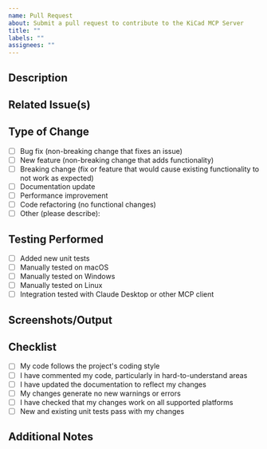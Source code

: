 ```yaml
---
name: Pull Request
about: Submit a pull request to contribute to the KiCad MCP Server
title: ""
labels: ""
assignees: ""
---
```


## Description
<!-- Provide a detailed description of the changes in this PR -->

## Related Issue(s)
<!-- Link any related issues using the format: Fixes #123, Addresses #456 -->

## Type of Change
<!-- Mark the appropriate options with 'x' (e.g., [x]) -->
- [ ] Bug fix (non-breaking change that fixes an issue)
- [ ] New feature (non-breaking change that adds functionality)
- [ ] Breaking change (fix or feature that would cause existing functionality to not work as expected)
- [ ] Documentation update
- [ ] Performance improvement
- [ ] Code refactoring (no functional changes)
- [ ] Other (please describe):

## Testing Performed
<!-- Describe the testing you've done -->
- [ ] Added new unit tests
- [ ] Manually tested on macOS
- [ ] Manually tested on Windows
- [ ] Manually tested on Linux
- [ ] Integration tested with Claude Desktop or other MCP client

## Screenshots/Output
<!-- If applicable, add screenshots or output examples -->

## Checklist
<!-- Mark items with 'x' (e.g., [x]) -->
- [ ] My code follows the project's coding style
- [ ] I have commented my code, particularly in hard-to-understand areas
- [ ] I have updated the documentation to reflect my changes
- [ ] My changes generate no new warnings or errors
- [ ] I have checked that my changes work on all supported platforms
- [ ] New and existing unit tests pass with my changes

## Additional Notes
<!-- Any other information that would be useful -->
